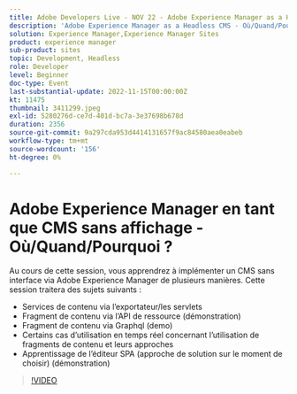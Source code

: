 ```yaml
---
title: Adobe Developers Live - NOV 22 - Adobe Experience Manager as a Headless CMS - Où/Quand/Pourquoi ?
description: 'Adobe Experience Manager as a Headless CMS - Où/Quand/Pourquoi ? Au cours de cette session, vous allez apprendre à mettre en oeuvre un CMS sans interface via Adobe Experience Manager de nombreuses façons. Cette session couvre les éléments suivants : Content Services via l’exportateur/les servlets Fragment de contenu via l’API de ressource (démonstration) Fragment de contenu via Graphql (démonstration) Certains cas pratiques en temps réel concernant l’utilisation de fragments de contenu et leurs approches SPA apprenants de l’éditeur (certaines approches de solution sur le moment de choisir) (démonstration)'
solution: Experience Manager,Experience Manager Sites
product: experience manager
sub-product: sites
topic: Development, Headless
role: Developer
level: Beginner
doc-type: Event
last-substantial-update: 2022-11-15T00:00:00Z
kt: 11475
thumbnail: 3411299.jpeg
exl-id: 5280276d-ce7d-401d-bc7a-3e37698b678d
duration: 2356
source-git-commit: 9a297cda953d4414131657f9ac84580aea0eabeb
workflow-type: tm+mt
source-wordcount: '156'
ht-degree: 0%

---
```


# Adobe Experience Manager en tant que CMS sans affichage - Où/Quand/Pourquoi ?

Au cours de cette session, vous apprendrez à implémenter un CMS sans interface via Adobe Experience Manager de plusieurs manières. Cette session traitera des sujets suivants :

* Services de contenu via l’exportateur/les servlets
* Fragment de contenu via l’API de ressource (démonstration)
* Fragment de contenu via Graphql (demo)
* Certains cas d’utilisation en temps réel concernant l’utilisation de fragments de contenu et leurs approches
* Apprentissage de l’éditeur SPA (approche de solution sur le moment de choisir) (démonstration)

>[!VIDEO](https://video.tv.adobe.com/v/3411299/?quality=12&learn=on)
